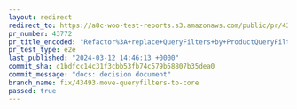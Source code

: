 ```yaml
---
layout: redirect
redirect_to: https://a8c-woo-test-reports.s3.amazonaws.com/public/pr/43772/e2e/index.html
pr_number: 43772
pr_title_encoded: "Refactor%3A+replace+QueryFilters+by+ProductQueryFiltersServiceProvider"
pr_test_type: e2e
last_published: "2024-03-12 14:46:13 +0000"
commit_sha: c1bdfcc14c31f3cbb53fb74c579b58807b35dea0
commit_message: "docs: decision document"
branch_name: fix/43493-move-queryfilters-to-core
passed: true
---
```

